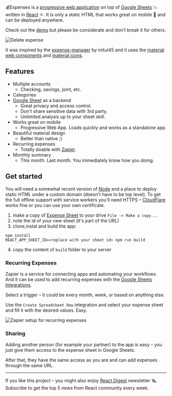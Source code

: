 💰Expenses is a [progressive web application](https://developers.google.com/web/progressive-web-apps/) on top of [Google Sheets](https://developers.google.com/sheets/) 📉 written in [React](https://facebook.github.io/react/) ⚛️. It is only a static HTML that works great on mobile 📱 and can be deployed anywhere.

Check out the [demo](https://demo-expenses.chodounsky.net) but please be considerate and don't break it for others.

![Delete expense](doc/delete-expense.gif)

It was inspired by the [expense-manager](https://github.com/mitul45/expense-manager) by mitul45 and it uses the [material web components](https://material.io/components/) and [material icons](https://material.io/icons/).

## Features

* Multiple accounts
  * Checking, savings, joint, etc.
* Categories
* [Google Sheet](https://docs.google.com/spreadsheets/d/1Lz1_gHIgCKPKhJpFerq9PoNy-TIst7eLZ5plQi5Prv0/edit?usp=sharing) as a backend
  * Great privacy and access control.
  * Don't share sensitive data with 3rd party.
  * Unlimited analysis up to your sheet skill.
* Works great on mobile
  * Progressive Web App. Loads quickly and works as a standalone app.
* Beautiful material design
  * Better than native ;)
* Recurring expenses
  * Totally doable with [Zapier](http://zapier.com/).
* Monthly summary
  * This month. Last month. You immediately know how you doing.

## Get started

You will need a somewhat recent version of [Node](https://nodejs.org/en/) and a place to deploy static HTML under a custom domain (doesn't have to be top level). To get the full offline support with service workers you'll need HTTPS – [CloudFlare](cloudflare.com) works fine or you can use your own certificate.

1) make a copy of [Expense Sheet](https://docs.google.com/spreadsheets/d/1Lz1_gHIgCKPKhJpFerq9PoNy-TIst7eLZ5plQi5Prv0/edit?usp=sharing) to your drive `File -> Make a copy...`
2) note the id of your new sheet (it's part of the URL)
3) clone,instal and build the app:


```
npm install
REACT_APP_SHEET_ID=<replace with your sheet id> npm run build
```

4) copy the content of `build` folder to your server

### Recurring Expenses

Zapier is a service for connecting apps and automating your workflows. And it can be used to add recurring expenses with the [Google Sheets Integrations](https://zapier.com/zapbook/google-sheets/).

Select a trigger – it could be every month, week, or based on anything else.

Use the `Create Spreadsheet Row` integration and select your expense sheet and fill it with the desired values. Easy.

![Zapier setup for recurring expenses](doc/zapier.png)

### Sharing

Adding another person (for example your partner) to the app is easy – you just give them access to the expense sheet in Google Sheets.

After that, they have the same access as you are and can add expenses through the same URL.

---

If you like this project – you might also enjoy [React Digest](https://reactdigest.net/) newsletter 🗞. Subscribe to get the top 5 news from React community every week.

